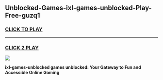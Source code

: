 
## Unblocked-Games-ixl-games-unblocked-Play-Free-guzq1
<h3>
<a href="https://premium76.site?title=ixl-games-unblocked&ref=23A">CLICK TO PLAY</a></h3>
<hr>

<h3>
<a href="https://premium76.site?title=ixl-games-unblocked&ref=23A">CLICK 2 PLAY</a>
  
</h3>

<a href="https://premium76.site?title=ixl-games-unblocked&ref=23A"><img src="https://clearcache.store/games.png"></a>


**ixl-games-unblocked games unblocked: Your Gateway to Fun and Accessible Online Gaming**
